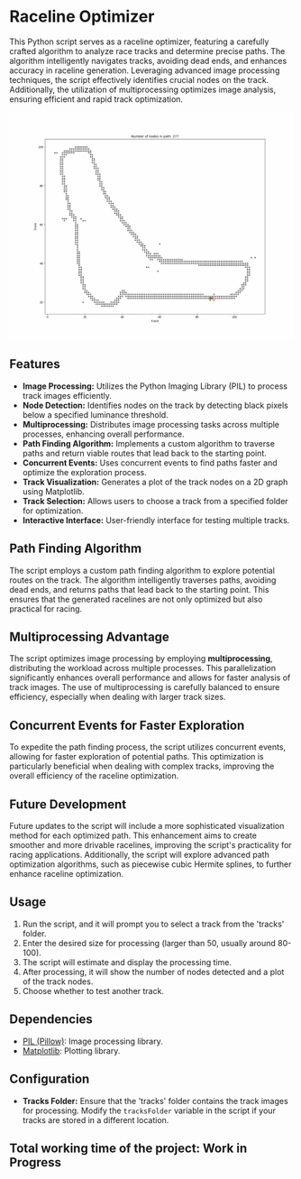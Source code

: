 # Raceline Optimizer

This Python script serves as a raceline optimizer, featuring a carefully crafted algorithm to analyze race tracks and determine precise paths. The algorithm intelligently navigates tracks, avoiding dead ends, and enhances accuracy in raceline generation. Leveraging advanced image processing techniques, the script effectively identifies crucial nodes on the track. Additionally, the utilization of multiprocessing optimizes image analysis, ensuring efficient and rapid track optimization.

![](https://github.com/Carson-Spaniel/Raceline-Optimizer/blob/main/Best%20Paths%20Made/Monza_Best.gif)

## Features

- **Image Processing:** Utilizes the Python Imaging Library (PIL) to process track images efficiently.
- **Node Detection:** Identifies nodes on the track by detecting black pixels below a specified luminance threshold.
- **Multiprocessing:** Distributes image processing tasks across multiple processes, enhancing overall performance.
- **Path Finding Algorithm:** Implements a custom algorithm to traverse paths and return viable routes that lead back to the starting point.
- **Concurrent Events:** Uses concurrent events to find paths faster and optimize the exploration process.
- **Track Visualization:** Generates a plot of the track nodes on a 2D graph using Matplotlib.
- **Track Selection:** Allows users to choose a track from a specified folder for optimization.
- **Interactive Interface:** User-friendly interface for testing multiple tracks.

## Path Finding Algorithm

The script employs a custom path finding algorithm to explore potential routes on the track. The algorithm intelligently traverses paths, avoiding dead ends, and returns paths that lead back to the starting point. This ensures that the generated racelines are not only optimized but also practical for racing.

## Multiprocessing Advantage

The script optimizes image processing by employing **multiprocessing**, distributing the workload across multiple processes. This parallelization significantly enhances overall performance and allows for faster analysis of track images. The use of multiprocessing is carefully balanced to ensure efficiency, especially when dealing with larger track sizes.

## Concurrent Events for Faster Exploration

To expedite the path finding process, the script utilizes concurrent events, allowing for faster exploration of potential paths. This optimization is particularly beneficial when dealing with complex tracks, improving the overall efficiency of the raceline optimization.

## Future Development

Future updates to the script will include a more sophisticated visualization method for each optimized path. This enhancement aims to create smoother and more drivable racelines, improving the script's practicality for racing applications. Additionally, the script will explore advanced path optimization algorithms, such as piecewise cubic Hermite splines, to further enhance raceline optimization.

## Usage

1. Run the script, and it will prompt you to select a track from the 'tracks' folder.
2. Enter the desired size for processing (larger than 50, usually around 80-100).
3. The script will estimate and display the processing time.
4. After processing, it will show the number of nodes detected and a plot of the track nodes.
5. Choose whether to test another track.

## Dependencies

- [PIL (Pillow)](https://python-pillow.org/): Image processing library.
- [Matplotlib](https://matplotlib.org/): Plotting library.

## Configuration

- **Tracks Folder:** Ensure that the 'tracks' folder contains the track images for processing. Modify the `tracksFolder` variable in the script if your tracks are stored in a different location.

## Total working time of the project: Work in Progress

